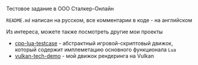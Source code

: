 Тестовое задание в ООО Сталкер-Онлайн

`README.md` написан на русском, все комментарии в коде - на английском

Из интереса, можете также посмотреть другие мои проекты
- [cpp-lua-testcase](https://github.com/vertoker/cpp-lua-testcase) - абстрактный
игровой-скриптовый движок, который содержит имплеметацию основного функционала `Lua`
- [vulkan-tech-demo](https://github.com/vertoker/vulkan-tech-demo) - мой
движок рендеринга на Vulkan
